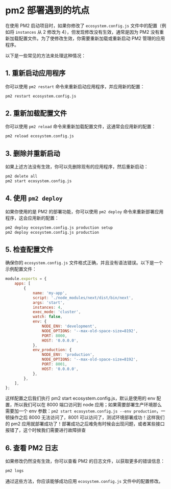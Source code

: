 # pm2 部署遇到的坑点

在使用 PM2 启动项目时，如果你修改了 `ecosystem.config.js` 文件中的配置（例如将 `instances` 从 2 修改为 4），但发现修改没有生效，通常是因为 PM2 没有重新加载配置文件。为了使修改生效，你需要重新加载或重新启动 PM2 管理的应用程序。

以下是一些常见的方法来处理这种情况：

## 1. 重新启动应用程序

你可以使用 `pm2 restart` 命令来重新启动应用程序，并应用新的配置：

```sh
pm2 restart ecosystem.config.js
```

## 2. 重新加载配置文件

你可以使用 `pm2 reload` 命令来重新加载配置文件，这通常会应用新的配置：

```sh
pm2 reload ecosystem.config.js
```

## 3. 删除并重新启动

如果上述方法没有生效，你可以先删除现有的应用程序，然后重新启动：

```sh
pm2 delete all
pm2 start ecosystem.config.js
```

## 4. 使用 `pm2 deploy`

如果你使用的是 PM2 的部署功能，你可以使用 `pm2 deploy` 命令来重新部署应用程序，这会应用新的配置：

```sh
pm2 deploy ecosystem.config.js production setup
pm2 deploy ecosystem.config.js production
```

## 5. 检查配置文件

确保你的 `ecosystem.config.js` 文件格式正确，并且没有语法错误。以下是一个示例配置文件：

```javascript
module.exports = {
	apps: [
		{
			name: 'my-app',
			script: './node_modules/next/dist/bin/next',
			args: 'start',
			instances: 4,
			exec_mode: 'cluster',
			watch: false,
			env: {
				NODE_ENV: 'development',
				NODE_OPTIONS: '--max-old-space-size=8192',
				PORT: 8000,
				HOST: '0.0.0.0',
			},
			env_production: {
				NODE_ENV: 'production',
				NODE_OPTIONS: '--max-old-space-size=8192',
				PORT: 8001,
				HOST: '0.0.0.0',
			},
		},
	],
};
```

这样配置之后我们执行 pm2 start ecosystem.config.js，默认是使用的 env 配置，所以我们可以在 8000 端口访问到 node 应用；如果需要部署生产环境那么需要加一个 env 参数：`pm2 start ecosystem.config.js --env production`，一顿操作之后 8000 无法访问了，8001 可以访问了，测试环境部署成功！这样我们的 pm2 应用就部署成功了！部署成功之后难免有时候会出现问题，或者某些接口报错了，这个时候我们需要进行故障排查

## 6. 查看 PM2 日志

如果修改仍然没有生效，你可以查看 PM2 的日志文件，以获取更多的错误信息：

```sh
pm2 logs
```

通过这些方法，你应该能够成功应用 `ecosystem.config.js` 文件中的配置修改。
